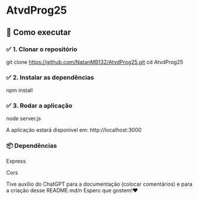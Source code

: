 # AtvdProg25
## 🚀 Como executar

### ✅ 1. Clonar o repositório

git clone https://github.com/NatanMB132/AtvdProg25.git
cd AtvdProg25

### ✅ 2. Instalar as dependências

npm install

### ✅ 3. Rodar a aplicação

node server.js

A aplicação estará disponível em:
http://localhost:3000

### 📦 Dependências
Express

Cors

Tive auxílio do ChatGPT para a documentação (colocar comentários) e para a criação desse README.md/n
Espero que gostem!❤️